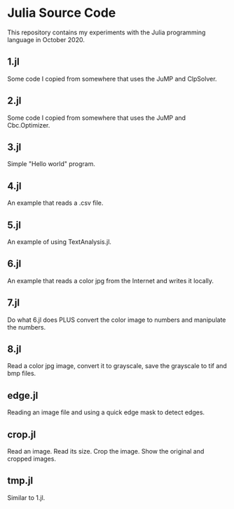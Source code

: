 # Julia Source Code

This repository contains my experiments with the Julia programming language
in October 2020.

## 1.jl

Some code I copied from somewhere that uses the JuMP and ClpSolver.

## 2.jl

Some code I copied from somewhere that uses the JuMP and Cbc.Optimizer.

## 3.jl

Simple "Hello world" program.

## 4.jl

An example that reads a .csv file.

## 5.jl

An example of using TextAnalysis.jl.

## 6.jl

An example that reads a color jpg from the Internet and writes it locally.

## 7.jl

Do what 6.jl does PLUS convert the color image to numbers and manipulate
the numbers.

## 8.jl

Read a color jpg image, convert it to grayscale, save the grayscale
to tif and bmp files.

## edge.jl

Reading an image file and using a quick edge mask to detect edges.

## crop.jl

Read an image. Read its size. Crop the image. Show the original and cropped images.

## tmp.jl

Similar to 1.jl.

